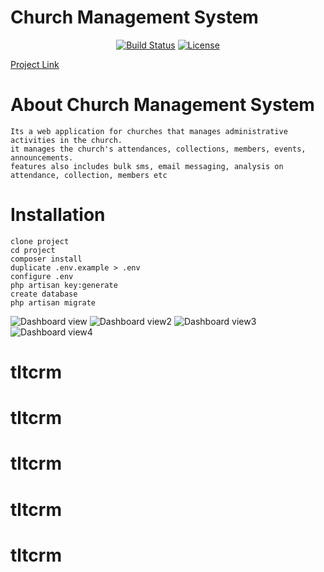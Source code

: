 # Church Management System

<p align="center">
<a href="https://travis-ci.org/myckhel/church-management-system"><img src="https://travis-ci.org/myckhel/church-management-system.svg?branch=master" alt="Build Status"></a>
<a href="https://packagist.org/packages/laravel/framework"><img src="https://poser.pugx.org/laravel/framework/license.svg" alt="License"></a>
</p>
<a href="https://cms.trueworthfabrics.com.ng">Project Link</a>

# About Church Management System
    Its a web application for churches that manages administrative activities in the church.
    it manages the church's attendances, collections, members, events, announcements.
    features also includes bulk sms, email messaging, analysis on attendance, collection, members etc

# Installation
    clone project
    cd project
    composer install
    duplicate .env.example > .env
    configure .env
    php artisan key:generate
    create database
    php artisan migrate

![Dashboard view](https://github.com/myckhel/church-management-system/blob/master/img/cms.JPG)
![Dashboard view2](https://github.com/myckhel/church-management-system/blob/master/img/cms2.JPG)
![Dashboard view3](https://github.com/myckhel/church-management-system/blob/master/img/cms3.JPG)
![Dashboard view4](https://github.com/myckhel/church-management-system/blob/master/img/cms4.JPG)
# tltcrm
# tltcrm
# tltcrm
# tltcrm
# tltcrm
